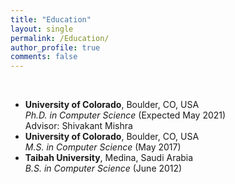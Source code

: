 ```yaml
---
title: "Education"
layout: single
permalink: /Education/
author_profile: true
comments: false
---
```


<br/>


<!--2017-present | **University of Colorado**, Boulder, CO, USA <br/> *PhD degree in Computer Science* (Expected May 2022) <br/> Advisor: Shivakant Mishra
2015-2017| **University of Colorado**, Boulder, CO, USA <br/> *MS degree in Computer Science* (May 2017) <br/>
2007-2012 | **Taibah University**, Medina, Saudi Arabia <br/> *B.S. degree in Computer Science* (June 2012) <br/>
-->


- **University of Colorado**, Boulder, CO, USA <br/> *Ph.D. in Computer Science* (Expected May 2021) <br/> Advisor: Shivakant Mishra
- **University of Colorado**, Boulder, CO, USA <br/> *M.S. in Computer Science* (May 2017)
-  **Taibah University**, Medina, Saudi Arabia <br/> *B.S. in Computer Science* (June 2012)
